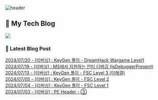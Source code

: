 
![header](https://capsule-render.vercel.app/api?type=waving&color=808080&height=300&section=header&text=Jeong%20Je&fontSize=90&fontColor=ffffff&animation=fadeIn&fontAlignY=38&descAlignY=51&descAlign=62)

## 📝 My Tech Blog
<a href="https://jeongje.vercel.app/" target='_blank'><img src="https://img.shields.io/badge/내 블로그-000000?style=flat&logo=nextdotjs&logoColor=white"></a>

### 📒 Latest Blog Post
<a href=https://jeongje.vercel.app/blog/post-14 target='_blank'>2024/07/20 - [리버싱] : KeyGen 풀이 - DreamHack Wargame Level1</a><br/>
<a href=https://jeongje.vercel.app/blog/post-13 target='_blank'>2024/07/19 - [리버싱] : MS에서 지원하는 안티 디버깅 (IsDebuggerPresent)</a><br/>
<a href=https://jeongje.vercel.app/blog/post-12 target='_blank'>2024/07/13 - [리버싱] : KeyGen 풀이 - FSC Level 3 (미해결)</a><br/>
<a href=https://jeongje.vercel.app/blog/post-11 target='_blank'>2024/07/05 - [리버싱] : KeyGen 풀이 - FSC Level 2</a><br/>
<a href=https://jeongje.vercel.app/blog/post-10 target='_blank'>2024/07/04 - [리버싱] : KeyGen 풀이 - FSC Level 1</a><br/>
<a href=https://jeongje.vercel.app/blog/post-09 target='_blank'>2024/07/03 - [리버싱] : PE Header - ③</a><br/>
